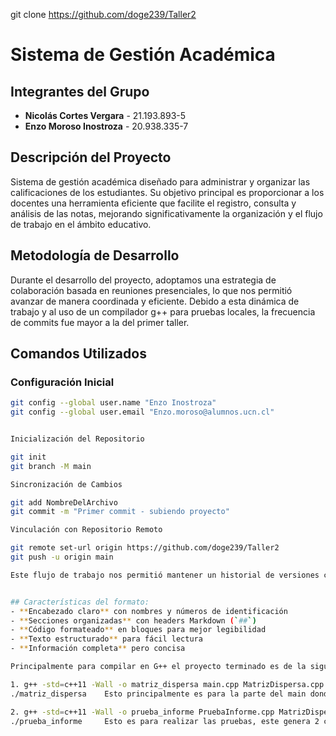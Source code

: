 git clone https://github.com/doge239/Taller2


# Sistema de Gestión Académica

## Integrantes del Grupo
- **Nicolás Cortes Vergara** - 21.193.893-5
- **Enzo Moroso Inostroza** - 20.938.335-7

## Descripción del Proyecto
Sistema de gestión académica diseñado para administrar y organizar las calificaciones de los estudiantes. Su objetivo principal es proporcionar a los docentes una herramienta eficiente que facilite el registro, consulta y análisis de las notas, mejorando significativamente la organización y el flujo de trabajo en el ámbito educativo.

## Metodología de Desarrollo
Durante el desarrollo del proyecto, adoptamos una estrategia de colaboración basada en reuniones  presenciales, lo que nos permitió avanzar de manera coordinada y eficiente. Debido a esta dinámica de trabajo y al uso de un compilador g++ para pruebas locales, la frecuencia de commits fue mayor a la del primer taller.

## Comandos Utilizados
### Configuración Inicial
```bash
git config --global user.name "Enzo Inostroza"
git config --global user.email "Enzo.moroso@alumnos.ucn.cl"


Inicialización del Repositorio

git init
git branch -M main

Sincronización de Cambios

git add NombreDelArchivo
git commit -m "Primer commit - subiendo proyecto"

Vinculación con Repositorio Remoto

git remote set-url origin https://github.com/doge239/Taller2
git push -u origin main

Este flujo de trabajo nos permitió mantener un historial de versiones claro y consistente, asegurando la integridad del proyecto en cada etapa de su desarrollo.


## Características del formato:
- **Encabezado claro** con nombres y números de identificación
- **Secciones organizadas** con headers Markdown (`##`)
- **Código formateado** en bloques para mejor legibilidad
- **Texto estructurado** para fácil lectura
- **Información completa** pero concisa

Principalmente para compilar en G++ el proyecto terminado es de la siguente Forma:

1. g++ -std=c++11 -Wall -o matriz_dispersa main.cpp MatrizDispersa.cpp nodo.cpp
./matriz_dispersa    Esto principalmente es para la parte del main donde están las funciones para seleccionar

2. g++ -std=c++11 -Wall -o prueba_informe PruebaInforme.cpp MatrizDispersa.cpp nodo.cpp
./prueba_informe     Esto es para realizar las pruebas, este genera 2 cosas, un Excel y un txt, debido a que hacer todo esto en el main tomaría mucho tiempo.
